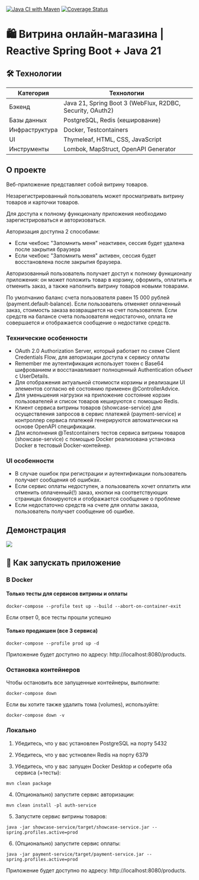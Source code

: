[![Java CI with Maven](https://github.com/cptntotoro/yp-online-store-showcase/actions/workflows/maven.yml/badge.svg)](https://github.com/cptntotoro/yp-online-store-showcase/actions/workflows/maven.yml) [![Coverage Status](https://coveralls.io/repos/github/cptntotoro/yp-online-store-showcase/badge.svg)](https://coveralls.io/github/cptntotoro/yp-online-store-showcase)

# 🛍️ Витрина онлайн-магазина | Reactive Spring Boot + Java 21

## 🛠️ Технологии

| Категория      | Технологии                                                |
|----------------|-----------------------------------------------------------|
| Бэкенд         | Java 21, Spring Boot 3 (WebFlux, R2DBC, Security, OAuth2) |
| Базы данных    | PostgreSQL, Redis (кеширование)                           |
| Инфраструктура | Docker, Testcontainers                                    |
| UI             | Thymeleaf, HTML, CSS, JavaScript                          |
| Инструменты    | Lombok, MapStruct, OpenAPI Generator                      |

## О проекте
Веб-приложение представляет собой витрину товаров. 

Незарегистрированный пользователь может просматривать витрину товаров и карточки товаров.

Для доступа к полному функционалу приложения необходимо зарегистрироваться и авторизоваться.

Авторизация доступна 2 способами: 

- Если чекбокс "Запомнить меня" неактивен, сессия будет удалена после закрытия браузера
- Если чекбокс "Запомнить меня" активен, сессия будет восстановлена после закрытия браузера.

Авторизованный пользователь получает доступ к полному функционалу приложения: он может положить товар в корзину, 
оформить, оплатить и отменить заказ, а также наполнить витрину товаров новыми товарами.

По умолчанию баланс счета пользователя равен 15 000 рублей (payment.default-balance).
Если пользователь отменяет оплаченный заказ, стоимость заказа возвращается на счет пользователя. 
Если средств на балансе счета пользователя недостаточно, оплата не совершается и отображается сообщение о недостатке средств.

### Технические особенности
- OAuth 2.0 Authorization Server, который работает по схеме Client Credentials Flow, для авторизации доступа к сервису оплаты
- Remember me аутентификация использует токен с Base64 шифрованием и восстанавливает полноценный Authentication объект с UserDetails.
- Для отображения актуальной стоимости корзины и реализации UI элементов согласно её состоянию применен @ControllerAdvice. 
- Для уменьшения нагрузки на приложение состояние корзин пользователей и список товаров кешируются с помощью Redis.
- Клиент сервиса витрины товаров (showcase-service) для осуществления запросов в сервис платежей (payment-service) и контроллер сервиса платежей генерируются автоматически на основе OpenAPI спецификации.
- Для исполнения @Testcontainers тестов сервиса витрины товаров (showcase-service) с помощью Docker реализована установка Docker в тестовый Docker-контейнер.

### UI особенности
- В случае ошибок при регистрации и аутентификации пользователь получает сообщения об ошибках. 
- Если сервис оплаты недоступен, а пользователь хочет оплатить или отменить оплаченный(!) заказ, кнопки на соответствующих страницах блокируются и отображается сообщение о проблеме
- Если недостаточно средств на счете для оплаты заказа, пользователь получает сообщение об ошибке.

## Демонстрация

![](demo.gif)

## 🚀 Как запускать приложение 

### В Docker

#### Только тесты для сервисов витрины и оплаты
```
docker-compose --profile test up --build --abort-on-container-exit
```
Если ответ 0, все тесты прошли успешно

#### Только продакшен (все 3 сервиса)
```
docker-compose --profile prod up -d
```
Приложение будет доступно по адресу: http://localhost:8080/products.

### Остановка контейнеров

Чтобы остановить все запущенные контейнеры, выполните:

```
docker-compose down
```

Если вы хотите также удалить тома (volumes), используйте:

```
docker-compose down -v
```

### Локально

1. Убедитесь, что у вас установлен PostgreSQL на порту 5432

2. Убедитесь, что у вас устновлен Redis на порту 6379

3. Убедитесь, что у вас запущен Docker Desktop и соберите оба сервиса (+тесты):
```
mvn clean package
```
4. (Опционально) запустите сервис авторизации: 
```
mvn clean install -pl auth-service
```
5. Запустите сервис витрины товаров:
```
java -jar showcase-service/target/showcase-service.jar --spring.profiles.active=prod
```
6. (Опционально) запустите сервис оплаты:
```
java -jar payment-service/target/payment-service.jar --spring.profiles.active=prod
```

Приложение будет доступно по адресу: http://localhost:8080/products.
